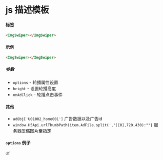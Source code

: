 # js 描述模板

#### 标签

```html
<ImgSwiper></ImgSwiper>
```
#### 示例
```html
<ImgSwiper></ImgSwiper>

```
##### 参数
* `options` - 轮播属性设置
* `height` - 设置轮播高度
* `onAdClick` - 轮播点击事件

#### 其他
* `adObj['U01002_home001']` 广告数据以及广告id
* `window.H5Api.urlThumbPath(item.AdFile.split(',')[0],720,430):""}` 服务器压缩图片至指定

#### `options` 例子
```js
df
```

